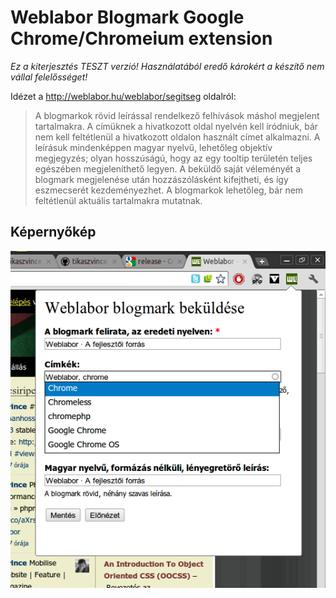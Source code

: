 # Weblabor Blogmark Google Chrome/Chromeium extension

*Ez a kiterjesztés TESZT verzió! Használatából eredő károkért a készítő
nem vállal felelősséget!* 

Idézet a http://weblabor.hu/weblabor/segitseg oldalról:
> A blogmarkok rövid leírással rendelkező felhívások máshol megjelent tartalmakra.
> A címüknek a hivatkozott oldal nyelvén kell íródniuk, bár nem kell feltétlenül
> a hivatkozott oldalon használt címet alkalmazni. A leírásuk mindenképpen magyar
> nyelvű, lehetőleg objektív megjegyzés; olyan hosszúságú, hogy az egy tooltip
> területén teljes egészében megjeleníthető legyen. A beküldő saját véleményét
> a blogmark megjelenése után hozzászólásként kifejtheti, és így eszmecserét
> kezdeményezhet. A blogmarkok lehetőleg, bár nem feltétlenül aktuális
> tartalmakra mutatnak.

## Képernyőkép
![blogmark beküldése képernyőkép](/doc/screenshot-01.png)
